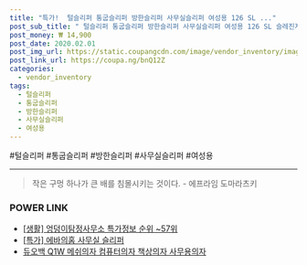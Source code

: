 ```yaml
--- 
title: "특가!  털슬리퍼 통굽슬리퍼 방한슬리퍼 사무실슬리퍼 여성용 126 SL ..." 
post_sub_title: " 털슬리퍼 통굽슬리퍼 방한슬리퍼 사무실슬리퍼 여성용 126 SL 슬레진저" 
post_money: ₩ 14,900 
post_date: 2020.02.01 
post_img_url: https://static.coupangcdn.com/image/vendor_inventory/images/2018/11/14/11/9/5ea4e209-f065-4db9-8e50-fe42899e9588.jpg 
post_link_url: https://coupa.ng/bnQ12Z 
categories: 
  - vendor_inventory 
tags: 
  - 털슬리퍼 
  - 통굽슬리퍼 
  - 방한슬리퍼 
  - 사무실슬리퍼 
  - 여성용 
--- 
```

  #털슬리퍼 #통굽슬리퍼 #방한슬리퍼 #사무실슬리퍼 #여성용 
<hr> 

> 작은 구멍 하나가 큰 배를 침몰시키는 것이다. - 에프라임 도마라츠키 


### POWER LINK

* <a href="https://blog.naver.com/sakai111/221781551883" target="_blank"> [생활] 엉덩이탐정사무소 특가정보 순위 ~57위</a>
* <a href="https://blog.naver.com/santokki14/221792646356" target="_blank">[특가] 에바의홈 사무실 슬리퍼</a>
* <a href="https://blog.naver.com/fasyy4321/221788069531" target="_blank">듀오백 Q1W 메쉬의자 컴퓨터의자 책상의자 사무용의자</a>
